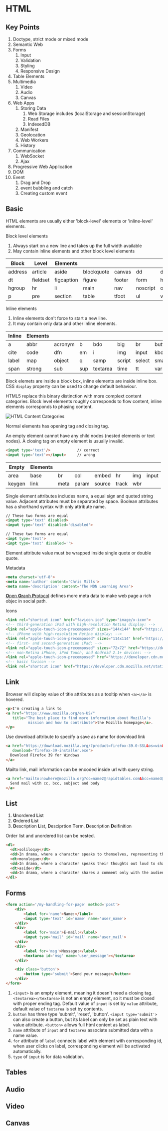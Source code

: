 # HTML

## Key Points

1. Doctype, strict mode or mixed mode
1. Semantic Web
1. Forms
    1. Input
    1. Validation
    1. Styling
    1. Responsive Design
1. Table Elements
1. Multimedia
    1. Video
    1. Audio
    1. Canvas
1. Web Apps
    1. Storing Data
        1. Web Storage includes (localStorage and sessionStorage)
        1. Read Files
        1. IndexedDB
    1. Manifest
    1. Geolocation
    1. Web Workers
    1. History
1. Communication
    1. WebSocket
    1. Ajax
1. Progressive Web Application
1. DOM
1. Event
    1. Drag and Drop
    1. event bubbling and catch
    1. Creating custom event

## Basic

HTML elements are usually either 'block-level' elements or 'inline-level' elements.

Block level elements

1. Always start on a new line and takes up the full width available
1. May contain inline elements and other block level elements

| Block   | Level    | Elements   |            |        |          |       |        |
| ------- | -------- | ---------- | ---------- | ------ | -------- | ----- | ------ |
| address | article  | aside      | blockquote | canvas | dd       | div   | dl     |
| dt      | fieldset | figcaption | figure     | footer | form     | h1~h6 | header |
| hgroup  | hr       | li         | main       | nav    | noscript | ol    | output |
| p       | pre      | section    | table      | tfoot  | ul       | video |        |

Inline elements

1. Inline elements don't force to start a new line.
1. It may contain only data and other inline elements.

| Inline | Elements |         |     |          |        |        |        |
| ------ | -------- | ------- | --- | -------- | ------ | ------ | ------ |
| a      | abbr     | acronym | b   | bdo      | big    | br     | button |
| cite   | code     | dfn     | em  | i        | img    | input  | kbd    |
| label  | map      | object  | q   | samp     | script | select | small  |
| span   | strong   | sub     | sup | textarea | time   | tt     | var    |

Block elemets are inside a block box, inline elements are inside inline box. CSS `display` property can be used to change default behaviour.

HTML5 replace this binary distinction with more complext content categories. Block level elements roughly corresponds to flow content, inline elements corresponds to phasing content.

![HTML Content Categories](./html_content_categories.png)

Normal elements has opening tag and closing tag.

An empty element cannot have any child nodes (nested elements or text nodes). A closing tag on empty element is usually invalid.

```html
<input type='text'/>            // correct
<input type='text'></input>     // wrong
```

| Empty  | Elements |      |       |        |       |     |       |
| ------ | -------- | ---- | ----- | ------ | ----- | --- | ----- |
| area   | base     | br   | col   | embed  | hr    | img | input |
| keygen | link     | meta | param | source | track | wbr |       |

Single element attributes includes name, a equal sign and quoted string value. Adjacent attributes must be separated by space. Boolean attributes has a shorthand syntax with only attribute name.

```html
// These two forms are equal
<input type='text' disabled>
<input type='text' disabled='disabled'>

// These two forms are equal
<inpt type='text'>
<inpt type='text' disabled=''>
```

Element attribute value must be wrapped inside single quote or double quote.

Metadata

```html
<meta charset='utf-8'>
<meta name='author' content='Chris Mills'>
<meta name='description' content='The MDN Learning Area'>
```

[**O**pen **Gr**aph **P**rotocol](http://ogp.me/) defines more meta data to make web page a rich objec in social path.

Icons

```html
<link rel="shortcut icon" href="favicon.ico" type="image/x-icon">
<!-- third-generation iPad with high-resolution Retina display: -->
<link rel="apple-touch-icon-precomposed" sizes="144x144" href="https://developer.cdn.mozilla.net/static/img/favicon144.a6e4162070f4.png">
<!-- iPhone with high-resolution Retina display: -->
<link rel="apple-touch-icon-precomposed" sizes="114x114" href="https://developer.cdn.mozilla.net/static/img/favicon114.0e9fabd44f85.png">
<!-- first- and second-generation iPad: -->
<link rel="apple-touch-icon-precomposed" sizes="72x72" href="https://developer.cdn.mozilla.net/static/img/favicon72.8ff9d87c82a0.png">
<!-- non-Retina iPhone, iPod Touch, and Android 2.1+ devices: -->
<link rel="apple-touch-icon-precomposed" href="https://developer.cdn.mozilla.net/static/img/favicon57.a2490b9a2d76.png">
<!-- basic favicon -->
<link rel="shortcut icon" href="https://developer.cdn.mozilla.net/static/img/favicon32.e02854fdcf73.png">
```

## Link

Browser will display value of title attributes as a tooltip when `<a></a>` is hovered.

```html
<p>I'm creating a link to
<a href="https://www.mozilla.org/en-US/"
   title="The best place to find more information about Mozilla's
          mission and how to contribute">the Mozilla homepage</a>.
</p>
```

Use download attribute to specify a save as name for download link

```html
<a href="https://download.mozilla.org/?product=firefox-39.0-SSL&os=win&lang=en-US"
   download="firefox-39-installer.exe">
  Download Firefox 39 for Windows
</a>
```

Mailto link, mail information can be encoded inside url with query string.

```html
<a href="mailto:nowhere@mozilla.org?cc=name2@rapidtables.com&bcc=name3@rapidtables.com&amp;subject=The%20subject%20of%20the%20email &amp;body=The%20body%20of%20the%20email">
  Send mail with cc, bcc, subject and body
</a>
```

## List

1. **U**nordered **L**ist
1. **O**rdered **L**ist
1. **D**escription **L**ist, **D**esciprtion **T**erm, **D**escription **D**eifinition

Order list and unordered list can be nested.

```html
<dl>
  <dt>soliloquy</dt>
  <dd>In drama, where a character speaks to themselves, representing their inner thoughts or feelings and in the process relaying them to the audience (but not to other characters.)</dd>
  <dt>monologue</dt>
  <dd>In drama, where a character speaks their thoughts out loud to share them with the audience and any other characters present.</dd>
  <dt>aside</dt>
  <dd>In drama, where a character shares a comment only with the audience for humorous or dramatic effect. This is usually a feeling, thought or piece of additional background information.</dd>
</dl>
```

## Forms

```html
<form action='/my-handling-for-page' method='post'>
    <div>
        <label for='name'>Name:</label>
        <input type='text' id='name' name='user_name'>
    </div>
    <div>
        <label for='main'>E-mail:</label>
        <input type='mail' id='mail' name='user_mail'>
    </div>
    <div>
        <label for='msg'>Message:</label>
        <textarea id='msg' name='user_message'></textarea>
    </div>

    <div class='button'>
        <button type='submit'>Send your message</button>
    </div>
</form>
```

1. `<input>` is an empty element, meaning it doesn't need a closing tag. `<textarea></textarea>` is not an empty element, so it must be closed with proper ending tag. Default value of `input` is set by `value` attribute, default value of `textarea` is set by contents.
1. `button` has three type 'submit', 'reset', 'button'. `<input type='submit'>` can also create a button, but its label can only be set as plain text with value attribute. `<button>` allows full html content as label.
1. `name` attribute of `input` and `textarea` associate submitted data with a name value.
1. `for` attribute of `label` connects label with element with corresponding id, when user clicks on label, corresponding element will be activated automatically.
1. `type` of `input` is for data validation.

## Tables

## Audio

## Video

## Canvas
